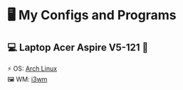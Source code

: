 # 🖥️ My Configs and Programs

## 💻 Laptop Acer Aspire V5-121 🤣

⚡ OS: [Arch Linux](https://archlinux.org/)
<br />
🖼️ WM: [i3wm](https://i3wm.org/)
